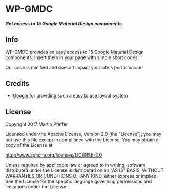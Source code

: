 # WP-GMDC

##### Get access to 15 Google Material Design components.

## Info

WP-GMDC provides an easy access to 15 Google Material Design components. Insert them in your page with simple short codes.

Our code is minified and doesn't impact your site's performance.


## Credits

* [Google](https://getmdl.io/) for providing such a easy to use layout system


## License

Copyright 2017 Martin Pfeffer

Licensed under the Apache License, Version 2.0 (the "License");
you may not use this file except in compliance with the License.
You may obtain a copy of the License at

   http://www.apache.org/licenses/LICENSE-2.0

Unless required by applicable law or agreed to in writing, software
distributed under the License is distributed on an "AS IS" BASIS,
WITHOUT WARRANTIES OR CONDITIONS OF ANY KIND, either express or implied.
See the License for the specific language governing permissions and
limitations under the License.